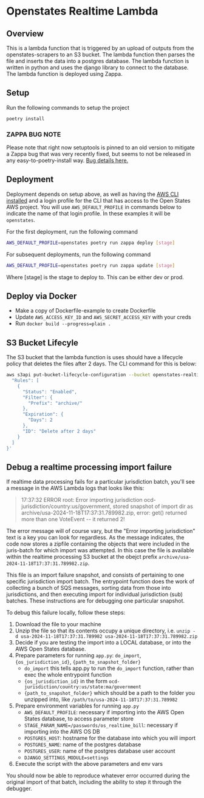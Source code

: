 # Openstates Realtime Lambda

## Overview

This is a lambda function that is triggered by an upload of outputs from the openstates-scrapers to an S3 bucket. The
lambda function then parses the file and inserts the data into a postgres database. The lambda function is written
in python and uses the django library to connect to the database. The lambda function is deployed using Zappa.

## Setup

Run the following commands to setup the project

```bash
poetry install
```

### ZAPPA BUG NOTE

Please note that right now setuptools is pinned to an old version to mitigate a Zappa bug that was very recently fixed,
but seems to not be released in any easy-to-poetry-install way. [Bug details here.](https://github.com/zappa/Zappa/issues/1349)

## Deployment

Deployment depends on setup above, as well as having the
[AWS CLI installed](https://docs.aws.amazon.com/cli/latest/userguide/getting-started-install.html) and a login profile
for the CLI that has access to the Open States AWS project. You will use `AWS_DEFAULT_PROFILE` in commands below to
indicate the name of that login profile. In these examples it will be `openstates`.


For the first deployment, run the following command

```bash
AWS_DEFAULT_PROFILE=openstates poetry run zappa deploy [stage]
```

For subsequent deployments, run the following command

```bash
AWS_DEFAULT_PROFILE=openstates poetry run zappa update [stage]
```

Where [stage] is the stage to deploy to. This can be either dev or prod.

## Deploy via Docker
- Make a copy of Dockerfile-example to create Dockerfile
- Update  `AWS_ACCESS_KEY_ID` and  `AWS_SECRET_ACCESS_KEY` with your creds
- Run `docker build --progress=plain .`

## S3 Bucket Lifecyle

The S3 bucket that the lambda function is uses should have a lifecycle policy that deletes the files after 2
days. The CLI command for this is below:

```bash
aws s3api put-bucket-lifecycle-configuration --bucket openstates-realtime-bills --lifecycle-configuration '{
  "Rules": [
    {
      "Status": "Enabled",
      "Filter": {
        "Prefix": "archive/"
      },
      "Expiration": {
        "Days": 2
      },
      "ID": "Delete after 2 days"
    }
  ]
}'
```

## Debug a realtime processing import failure

If realtime data processing fails for a particular jurisdiction batch, you'll see a message in the AWS Lambda logs
that looks like this:

> 17:37:32 ERROR root: Error importing jurisdiction ocd-jurisdiction/country:us/government, stored snapshot of
> import dir as archive/usa-2024-11-18T17:37:31.789982.zip, error: get() returned more than one VoteEvent -- 
> it returned 2!

The error message will of course vary, but the "Error importing jurisdiction" text is a key you can look for regardless.
As the message indicates, the code now stores a zipfile containing the objects that were included in the juris-batch
for which import was attempted. In this case the file is available within the realtime processing S3 bucket at the
obejct prefix `archive/usa-2024-11-18T17:37:31.789982.zip`. 

This file is an import failure snapshot, and consists of pertaining to one specific jurisdiction import batch. The
entrypoint function does the work of collecting a bunch of SQS messages, sorting data from those into jurisdictions,
and then executing import for individual jurisdiction (sub) batches. These instructions are for debugging one particular
snapshot.

To debug this failure locally, follow these steps:

1. Download the file to your machine
2. Unzip the file so that its contents occupy a unique directory, i.e. `unzip -d usa-2024-11-18T17:37:31.789982 usa-2024-11-18T17:37:31.789982.zip`
3. Decide if you are testing the import into a LOCAL database, or into the AWS Open States database.
4. Prepare parameters for running `app.py`: `do_import`, `{os_jurisdiction_id}`, `{path_to_snapshot_folder}`
    * `do_import` this tells app.py to run the `do_import` function, rather than exec the whole entrypoint function
    * `{os_jurisdiction_id}` in the form `ocd-jurisdiction/country:us/state:ma/government`
    * `{path_to_snapshot_folder}` which should be a path to the folder you unzipped into, like
      `/path/to/usa-2024-11-18T17:37:31.789982`
5. Prepare environment variables for running `app.py`
    * `AWS_DEFAULT_PROFILE`: necessary if importing into the AWS Open States database, to access parameter store
    * `STAGE_PARAM_NAME=/passwords/os_realtime_bill`: necessary if importing into the AWS OS DB
    * `POSTGRES_HOST`: hostname for the database into which you will import
    * `POSTGRES_NAME`: name of the postgres database
    * `POSTGRES_USER`: name of the postgres database user account
    * `DJANGO_SETTINGS_MODULE=settings`
6. Execute the script with the above parameters and env vars

You should now be able to reproduce whatever error occurred during the original import of that batch, including the
ability to step it through the debugger.
